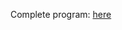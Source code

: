 Complete program: <a href=https://github.com/azigazibarni/2023-24-Projekt-I./releases/download/Complete/program.zip>here</a>
